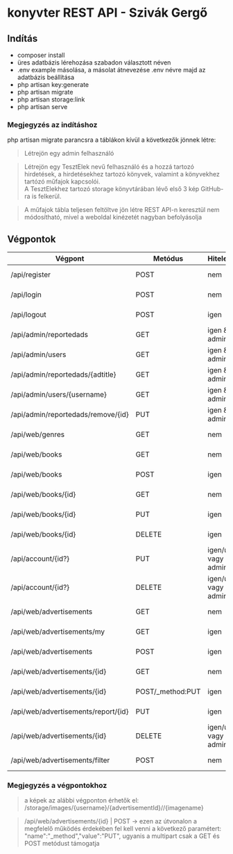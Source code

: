 # konyvter REST API - Szivák Gergő

## Indítás

* composer install
* üres adatbázis lérehozása szabadon választott néven
* .env example másolása, a másolat átnevezése .env névre majd az adatbázis beállítása
* php artisan key:generate
* php artisan migrate
* php artisan storage:link
* php artisan serve

### Megjegyzés az indításhoz

php artisan migrate parancsra a táblákon kívül a következők jönnek létre:
>Létrejön egy admin felhasználó

>Létrejön egy TesztElek nevű felhasználó és a hozzá tartozó hirdetések, a 
hirdetésekhez tartozó könyvek, valamint a könyvekhez tartózó műfajok kapcsolói. <br /> 
A TesztElekhez tartozó storage könyvtárában lévő első 3 kép GitHub-ra is felkerül.

>A műfajok tábla teljesen feltöltve jön létre REST API-n keresztül nem módosítható,
mivel a weboldal kinézetét nagyban befolyásolja

## Végpontok

Végpont | Metódus | Hitelesítés | Siker 
--- | --- | --- | --- 
/api/register | POST | nem | 200 OK |
/api/login | POST | nem | 200 OK |
/api/logout | POST | igen | 200 OK |
/api/admin/reportedads | GET | igen & admin | 200 OK |
/api/admin/users | GET | igen & admin | 200 OK |
/api/admin/reportedads/{adtitle} | GET | igen & admin | 200 OK |
/api/admin/users/{username} | GET | igen & admin | 200 OK |
/api/admin/reportedads/remove/{id} | PUT | igen & admin | 200 OK |
/api/web/genres | GET | nem | 200 OK |
/api/web/books | GET | nem | 200 OK |
/api/web/books | POST | igen | 200 OK |
/api/web/books/{id} | GET | nem | 200 OK |
/api/web/books/{id} | PUT | igen | 200 OK |
/api/web/books/{id} | DELETE | igen | 200 OK |
/api/account/{id?} | PUT | igen/user vagy admin | 200 OK |
/api/account/{id?} | DELETE | igen/user vagy admin | 200 OK |
/api/web/advertisements | GET | nem | 200 OK |
/api/web/advertisements/my | GET | igen | 200 OK |
/api/web/advertisements | POST | igen | 200 OK |
/api/web/advertisements/{id} | GET | nem | 200 OK |
/api/web/advertisements/{id} | POST/_method:PUT | igen | 200 OK |
/api/web/advertisements/report/{id} | PUT | igen | 200 OK |
/api/web/advertisements/{id} | DELETE | igen/user vagy admin | 200 OK |
/api/web/advertisements/filter | POST | nem | 200 OK |

### Megjegyzés a végpontokhoz

>a képek az alábbi végponton érhetők el:
/storage/images/{username}/{advertisementId}//{imagename}

>/api/web/advertisements/{id} | POST -> ezen az útvonalon a megfelelő működés 
érdekében fel kell venni a következő paramétert: "name":"_method","value":"PUT", 
ugyanis a multipart csak a GET és POST metódust támogatja
